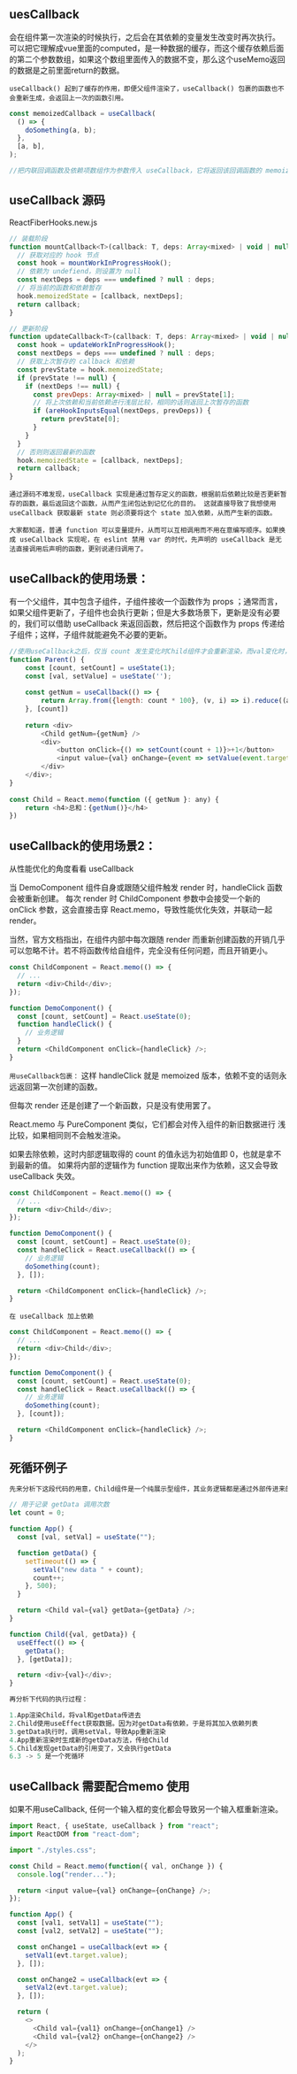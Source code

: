 ## uesCallback
会在组件第一次渲染的时候执行，之后会在其依赖的变量发生改变时再次执行。
可以把它理解成vue里面的computed，是一种数据的缓存，而这个缓存依赖后面的第二个参数数组，如果这个数组里面传入的数据不变，那么这个useMemo返回的数据是之前里面return的数据。
```
useCallback() 起到了缓存的作用，即便父组件渲染了，useCallback() 包裹的函数也不会重新生成，会返回上一次的函数引用。
```

```js
const memoizedCallback = useCallback(
  () => {
    doSomething(a, b);
  },
  [a, b],
);

//把内联回调函数及依赖项数组作为参数传入 useCallback，它将返回该回调函数的 memoized 版本，该回调函数仅在某个依赖项改变时才会更新。当你把回调函数传递给经过优化的并使用引用相等性去避免非必要渲染（例如 shouldComponentUpdate）的子组件时，它将非常有用。
```
## useCallback 源码
ReactFiberHooks.new.js
```js
// 装载阶段
function mountCallback<T>(callback: T, deps: Array<mixed> | void | null): T {
  // 获取对应的 hook 节点
  const hook = mountWorkInProgressHook();
  // 依赖为 undefiend，则设置为 null
  const nextDeps = deps === undefined ? null : deps;
  // 将当前的函数和依赖暂存
  hook.memoizedState = [callback, nextDeps];
  return callback;
}

// 更新阶段
function updateCallback<T>(callback: T, deps: Array<mixed> | void | null): T {
  const hook = updateWorkInProgressHook();
  const nextDeps = deps === undefined ? null : deps;
  // 获取上次暂存的 callback 和依赖
  const prevState = hook.memoizedState;
  if (prevState !== null) {
    if (nextDeps !== null) {
      const prevDeps: Array<mixed> | null = prevState[1];
      // 将上次依赖和当前依赖进行浅层比较，相同的话则返回上次暂存的函数
      if (areHookInputsEqual(nextDeps, prevDeps)) {
        return prevState[0];
      }
    }
  }
  // 否则则返回最新的函数
  hook.memoizedState = [callback, nextDeps];
  return callback;
}
```

```
通过源码不难发现，useCallback 实现是通过暂存定义的函数，根据前后依赖比较是否更新暂存的函数，最后返回这个函数，从而产生闭包达到记忆化的目的。 这就直接导致了我想使用 useCallback 获取最新 state 则必须要将这个 state 加入依赖，从而产生新的函数。

大家都知道，普通 function 可以变量提升，从而可以互相调用而不用在意编写顺序。如果换成 useCallback 实现呢，在 eslint 禁用 var 的时代，先声明的 useCallback 是无法直接调用后声明的函数，更别说递归调用了。
```

## useCallback的使用场景：
有一个父组件，其中包含子组件，子组件接收一个函数作为 props ；通常而言，如果父组件更新了，子组件也会执行更新；但是大多数场景下，更新是没有必要的，我们可以借助 useCallback 来返回函数，然后把这个函数作为 props 传递给子组件；这样，子组件就能避免不必要的更新。
```js
//使用useCallback之后，仅当 count 发生变化时Child组件才会重新渲染，而val变化时，Child 组件是不会重新渲染的
function Parent() {
    const [count, setCount] = useState(1);
    const [val, setValue] = useState('');
 
    const getNum = useCallback(() => {
        return Array.from({length: count * 100}, (v, i) => i).reduce((a, b) => a+b)
    }, [count])
 
    return <div>
        <Child getNum={getNum} />
        <div>
            <button onClick={() => setCount(count + 1)}>+1</button>
            <input value={val} onChange={event => setValue(event.target.value)}/>
        </div>
    </div>;
}
 
const Child = React.memo(function ({ getNum }: any) {
    return <h4>总和：{getNum()}</h4>
})
```

## useCallback的使用场景2：
从性能优化的角度看看 useCallback

当 DemoComponent 组件自身或跟随父组件触发 render 时，handleClick 函数会被重新创建。 每次 render 时 ChildComponent 参数中会接受一个新的 onClick 参数，这会直接击穿 React.memo，导致性能优化失效，并联动一起 render。

当然，官方文档指出，在组件内部中每次跟随 render 而重新创建函数的开销几乎可以忽略不计。若不将函数传给自组件，完全没有任何问题，而且开销更小。
```js
const ChildComponent = React.memo(() => {
  // ...
  return <div>Child</div>;
});

function DemoComponent() {
  const [count, setCount] = React.useState(0);
  function handleClick() {
    // 业务逻辑
  }
  return <ChildComponent onClick={handleClick} />;
}
```

`用useCallback包裹：`
这样 handleClick 就是 memoized 版本，依赖不变的话则永远返回第一次创建的函数。

但每次 render 还是创建了一个新函数，只是没有使用罢了。 

React.memo 与 PureComponent 类似，它们都会对传入组件的新旧数据进行 浅比较，如果相同则不会触发渲染。

如果去除依赖，这时内部逻辑取得的 count 的值永远为初始值即 0，也就是拿不到最新的值。
如果将内部的逻辑作为 function 提取出来作为依赖，这又会导致 useCallback 失效。
```js
const ChildComponent = React.memo(() => {
  // ...
  return <div>Child</div>;
});

function DemoComponent() {
  const [count, setCount] = React.useState(0);
  const handleClick = React.useCallback(() => {
    // 业务逻辑
    doSomething(count);
  }, []);

  return <ChildComponent onClick={handleClick} />;
}
```

`在 useCallback 加上依赖`
```js
const ChildComponent = React.memo(() => {
  // ...
  return <div>Child</div>;
});

function DemoComponent() {
  const [count, setCount] = React.useState(0);
  const handleClick = React.useCallback(() => {
    // 业务逻辑
    doSomething(count);
  }, [count]);

  return <ChildComponent onClick={handleClick} />;
}
```

## 死循环例子
```js
先来分析下这段代码的用意，Child组件是一个纯展示型组件，其业务逻辑都是通过外部传进来的，这种场景在实际开发中很常见。

// 用于记录 getData 调用次数
let count = 0;

function App() {
  const [val, setVal] = useState("");

  function getData() {
    setTimeout(() => {
      setVal("new data " + count);
      count++;
    }, 500);
  }

  return <Child val={val} getData={getData} />;
}

function Child({val, getData}) {
  useEffect(() => {
    getData();
  }, [getData]);

  return <div>{val}</div>;
}

再分析下代码的执行过程：

1.App渲染Child，将val和getData传进去
2.Child使用useEffect获取数据。因为对getData有依赖，于是将其加入依赖列表
3.getData执行时，调用setVal，导致App重新渲染 
4.App重新渲染时生成新的getData方法，传给Child
5.Child发现getData的引用变了，又会执行getData
6.3 -> 5 是一个死循环
```


## useCallback 需要配合memo 使用
如果不用useCallback, 任何一个输入框的变化都会导致另一个输入框重新渲染。
```javaScript
import React, { useState, useCallback } from "react";
import ReactDOM from "react-dom";

import "./styles.css";

const Child = React.memo(function({ val, onChange }) {
  console.log("render...");

  return <input value={val} onChange={onChange} />;
});

function App() {
  const [val1, setVal1] = useState("");
  const [val2, setVal2] = useState("");

  const onChange1 = useCallback(evt => {
    setVal1(evt.target.value);
  }, []);

  const onChange2 = useCallback(evt => {
    setVal2(evt.target.value);
  }, []);

  return (
    <>
      <Child val={val1} onChange={onChange1} />
      <Child val={val2} onChange={onChange2} />
    </>
  );
}
```